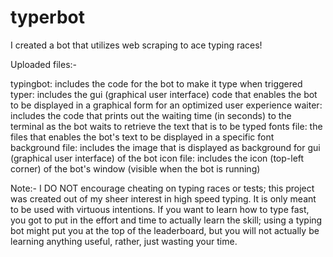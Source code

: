 # typerbot
I created a bot that utilizes web scraping to ace typing races!

Uploaded files:-

typingbot: includes the code for the bot to make it type when triggered
typer: includes the gui (graphical user interface) code that enables the bot to be displayed in a graphical form for an optimized user experience
waiter: includes the code that prints out the waiting time (in seconds) to the terminal as the bot waits to retrieve the text that is to be typed
fonts file: the files that enables the bot's text to be displayed in a specific font
background file: includes the image that is displayed as background for gui (graphical user interface) of the bot
icon file: includes the icon (top-left corner) of the bot's window (visible when the bot is running)


Note:- I DO NOT encourage cheating on typing races or tests; this project was created out of my sheer interest in high speed typing. It is only meant to be used with virtuous intentions. If you want to learn how to type fast, you got to put in the effort and time to actually learn the skill; using a typing bot might put you at the top of the leaderboard, but you will not actually be learning anything useful, rather, just wasting your time.
